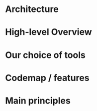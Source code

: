 # Architecture
<!-- intro, links to important release notes for further reading, etc -->

# High-level Overview
<!-- Architecture diagram including how standalone app / library entrypoints connect -->

# Our choice of tools
<!-- Redux
web worker
scss->css imports (and the reasoning behind why it’s done this way)
D3
Jest + React Testing Library -->

# Codemap / features
<!-- redux store
webworker
async+sync data loading
data normalisation
standalone app vs npm package library usage
feature flags
dagre & newgraph layout algorithms
selectors
test data loading & component mounting
lib-test
webfont loading
D3 chart rendering
zoom & chartSize calcs
Tests -->

# Main principles
<!-- Component Composition
Styling
Testing  -->